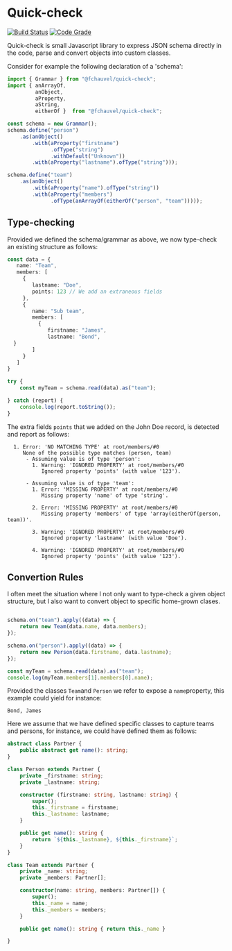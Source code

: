 # Quick-check

[![Build Status](https://travis-ci.org/fchauvel/quick-check.svg?branch=master)](https://travis-ci.org/fchauvel/quick-check)
[![Code Grade](https://img.shields.io/codacy/grade/bba21bb40e6c48bc87e1b8c0517dc2fa.svg)](https://app.codacy.com/manual/fchauvel/quick/dashboard)

Quick-check is small Javascript library to express JSON schema
directly in the code, parse and convert objects into custom classes.

Consider for example the following declaration of a 'schema':

```typescript
import { Grammar } from "@fchauvel/quick-check";
import { anArrayOf,
         anObject,
         aProperty,
         aString,
         eitherOf }  from "@fchauvel/quick-check";

const schema = new Grammar();
schema.define("person")
    .as(anObject()
        .with(aProperty("firstname")
              .ofType("string")
              .withDefault("Unknown"))
        .with(aProperty("lastname").ofType("string")));

schema.define("team")
    .as(anObject()
        .with(aProperty("name").ofType("string"))
        .with(aProperty("members")
              .ofType(anArrayOf(eitherOf("person", "team")))));
```

## Type-checking

Provided we defined the schema/grammar as above, we now type-check an
existing structure as follows:

```typescript
const data = {
   name: "Team",
   members: [
     {
        lastname: "Doe",
        points: 123 // We add an extraneous fields
     },
     {
        name: "Sub team",
        members: [
          {
             firstname: "James",
             lastname: "Bond",
  }
        ]
     }
   ]
}

try {
    const myTeam = schema.read(data).as("team");

} catch (report) {
    console.log(report.toString());
}


```

The extra fields `points` that we added on the John Doe record, is
detected and report as follows:

```console
  1. Error: 'NO MATCHING TYPE' at root/members/#0
     None of the possible type matches (person, team)
      - Assuming value is of type 'person':
        1. Warning: 'IGNORED PROPERTY' at root/members/#0
           Ignored property 'points' (with value '123').

      - Assuming value is of type 'team':
        1. Error: 'MISSING PROPERTY' at root/members/#0
           Missing property 'name' of type 'string'.

        2. Error: 'MISSING PROPERTY' at root/members/#0
           Missing property 'members' of type 'array(eitherOf(person, team))'.

        3. Warning: 'IGNORED PROPERTY' at root/members/#0
           Ignored property 'lastname' (with value 'Doe').

        4. Warning: 'IGNORED PROPERTY' at root/members/#0
           Ignored property 'points' (with value '123').

```

## Convertion Rules

I often meet the situation where I not only want to type-check a given
object structure, but I also want to convert object to specific
home-grown clases.

```typescript

schema.on("team").apply((data) => {
    return new Team(data.name, data.members);
});

schema.on("person").apply((data) => {
    return new Person(data.firstname, data.lastname);
});

const myTeam = schema.read(data).as("team");
console.log(myTeam.members[1].members[0].name);

```

Provided the classes `Team`and `Person` we refer to expose a
`name`property, this example could yield for instance:

```console
Bond, James
```

Here we assume that we have defined specific classes to capture teams and
persons, for instance, we could have defined them as follows:

```typescript
abstract class Partner {
    public abstract get name(): string;
}

class Person extends Partner {
    private _firstname: string;
    private _lastname: string;

    constructor (firstname: string, lastname: string) {
        super();
        this._firstname = firstname;
        this._lastname: lastname;
    }

    public get name(): string {
        return `${this._lastname}, ${this._firstname}`;
    }
}

class Team extends Partner {
    private _name: string;
    private _members: Partner[];

    constructor(name: string, members: Partner[]) {
        super();
        this._name = name;
        this._members = members;
    }

    public get name(): string { return this._name }

}

```
